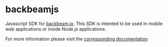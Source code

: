 backbeamjs
==========

Javascript SDK for [backbeam.io](http://backbeam.io). This SDK is intented to be used in mobile web applications or inside Node.js applications.

For more information please visit the [corresponding documentation](http://backbeam.dev:8080/documentation-javascript)

